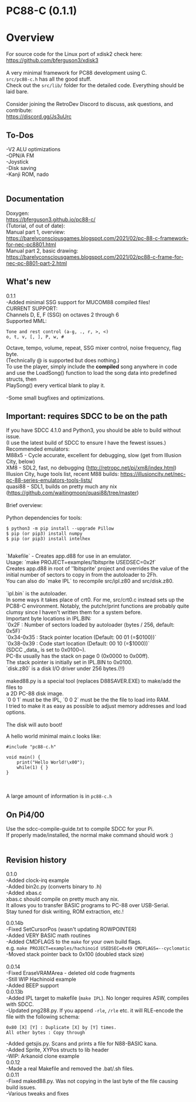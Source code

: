# PC88-C (0.1.1)

# Overview 
For source code for the Linux port of xdisk2 check here:<br>
https://github.com/bferguson3/xdisk3<br>
<br>
A very minimal framework for PC88 development using C. <br> 
`src/pc88-c.h` has all the good stuff. <br> 
Check out the `src/lib/` folder for the detailed code. Everything should be laid bare.<br>
<br>
Consider joining the RetroDev Discord to discuss, ask questions, and contribute:<br>
https://discord.gg/Js3uUrc
<br>
## To-Dos
-V2 ALU optimizations<br>
-OPN/A FM<br>
-Joystick<br>
-Disk saving<br>
-Kanji ROM, nado<br>
<br>
## Documentation
Doxygen:<br>
https://bferguson3.github.io/pc88-c/<br>
(Tutorial, of out of date):<br>
Manual part 1, overview: https://barelyconsciousgames.blogspot.com/2021/02/pc-88-c-framework-for-nec-pc8801.html <br> 
Manual part 2, basic drawing: https://barelyconsciousgames.blogspot.com/2021/02/pc88-c-frame-for-nec-pc-8801-part-2.html <br> 

## What's new
0.1.1<br>
-Added minimal SSG support for MUCOM88 compiled files!<br>
CURRENT SUPPORT:<br>
Channels D, E, F (SSG) on octaves 2 through 6<br>
Supported MML: 
```
Tone and rest control (a-g, ., r, >, <)
o, t, v, [, ], P, w, #
```
Octave, tempo, volume, repeat, SSG mixer control, noise frequency, flag byte.<br>
(Technically @ is supported but does nothing.)<br>
To use the player, simply include the <b>compiled</b> song anywhere in code<br>
and use the LoadSong() function to load the song data into predefined structs, then<br>
PlaySong() every vertical blank to play it.<br><br>
-Some small bugfixes and optimizations.

## Important: requires SDCC to be on the path<br>
If you have SDCC 4.1.0 and Python3, you should be able to build without issue.<br>
(I use the latest build of SDCC to ensure I have the fewest issues.)<br>
Recommended emulators:<br>
M88x5 - Cycle accurate, excellent for debugging, slow (get from Illusion City, below)<br>
XM8 - SDL2, fast, no debugging (http://retropc.net/pi/xm8/index.html) <br> 
Illusion City, huge tools list, recent M88 builds: https://illusioncity.net/nec-pc-88-series-emulators-tools-lists/ <br>
quasi88 - SDL1, builds on pretty much any nix (https://github.com/waitingmoon/quasi88/tree/master)<br>
<br>
Brief overview:<br>
<br>
Python dependencies for tools:<br>
```
$ python3 -m pip install --upgrade Pillow
$ pip (or pip3) install numpy
$ pip (or pip3) install intelhex
```
<br>
`Makefile` - Creates app.d88 for use in an emulator.<br>
Usage: `make PROJECT=examples/1bitsprite USEDSEC=0x2f`<br>
Creates app.d88 in root of '1bitsprite' project and overrides the value of the initial number of sectors to copy in from the autoloader to 2Fh.<br>
You can also do `make IPL` to recompile src/ipl.z80 and src/disk.z80.<br>
<br>
`ipl.bin` is the autoloader.<br>
In some ways it takes place of crt0. For me, src/crt0.c instead sets up the PC88-C environment. Notably, the putchr/print functions are probably quite clumsy since I haven't written them for a system before. <br>
Important byte locations in IPL.BIN:<br>
`0x2F : Number of sectors loaded by autoloader (bytes / 256, default: 0x5F)`<br>
`0x34-0x35 : Stack pointer location (Default: 00 01 (=$0100))`<br>
`0x38-0x39 : Code start location (Default: 00 10 (=$1000))`<br>
(SDCC _data_ is set to 0x0100~).<br>
PC-8x usually has the stack on page 0 (0x0000 to 0x00ff).<br>
The stack pointer is initially set in IPL.BIN to 0x0100.<br>
`disk.z80` is a disk I/O driver under 256 bytes.(!!)<br>
<br>
maked88.py is a special tool (replaces D88SAVER.EXE) to make/add the files to<br>
a 2D PC-88 disk image.<br>
`0 0 1` must be the IPL, `0 0 2` must be the the file to load into RAM.<br>
I tried to make it as easy as possible to adjust memory addresses and load options.<br>
<br>
The disk will auto boot!<br>

A hello world minimal main.c looks like:<br>
```
#include "pc88-c.h"

void main() { 
    print("Hello World!\x00");
    while(1) { }
}
```
<br><br>
A large amount of information is in `pc88-c.h`
<br>

## On Pi4/00
Use the sdcc-compile-guide.txt to compile SDCC for your Pi.<br>
If properly made/installed, the normal make command should work :)<br>
<br>

## Revision history
0.1.0<br>
-Added clock-irq example<br>
-Added bin2c.py (converts binary to .h)<br>
-Added xbas.c<br>
xbas.c should compile on pretty much any nix.<br>
It allows you to transfer BASIC programs to PC-88 over USB-Serial.<br>
Stay tuned for disk writing, ROM extraction, etc.!<br> 

0.0.14b<br>
-Fixed SetCursorPos (wasn't updating ROWPOINTER)<br>
-Added VERY BASIC math routines<br>
-Added CMDFLAGS to the `make` for your own build flags. <br>
e.g. `make PROJECT=examples/hachinoid USEDSEC=0x49 CMDFLAGS=--cyclomatic`<br>
-Moved stack pointer back to 0x100 (doubled stack size)<br>
<br>
0.0.14<br>
-Fixed EraseVRAMArea - deleted old code fragments<br>
-Still WIP Hachinoid example<br>
-Added BEEP support<br>
0.0.13b<br>
-Added IPL target to makefile (`make IPL`). No longer requires ASW, compiles with SDCC.<br> 
-Updated png288.py. If you append `-rle`, `/rle` etc. it will RLE-encode the file with the following schema:<br>
```
0x80 [X] [Y] : Duplicate [X] by [Y] times.
All other bytes : Copy through
```
-Added getsjis.py. Scans and prints a file for N88-BASIC kana. <br>
-Added Sprite, XYPos structs to lib header<br>
-WIP: Arkanoid clone example<br>
0.0.12<br>
-Made a real Makefile and removed the .bat/.sh files.<br>
0.0.11 <br>
-Fixed maked88.py. Was not copying in the last byte of the file causing build issues.<br>
-Various tweaks and fixes<br>
<br>

